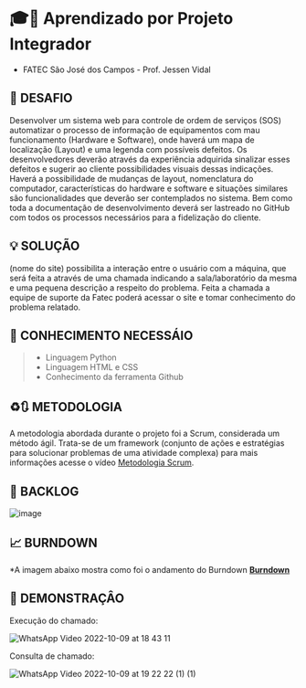 # 🎓📘 Aprendizado por Projeto Integrador
* FATEC São José dos Campos - Prof. Jessen Vidal

## 🎯 DESAFIO
Desenvolver um sistema web para controle de ordem de serviços (SOS) automatizar o processo de informação de equipamentos com mau funcionamento (Hardware e Software), onde haverá um mapa de localização (Layout) e uma legenda com possíveis defeitos. Os desenvolvedores deverão através da experiência adquirida sinalizar esses defeitos e sugerir ao cliente possibilidades visuais dessas indicações. Haverá a possibilidade de mudanças de layout, nomenclatura do computador, características do hardware e software e situações similares são funcionalidades que deverão ser contemplados no sistema. Bem como toda a documentação de desenvolvimento deverá ser lastreado no GitHub com todos os processos necessários para a fidelização do cliente.

## 💡 SOLUÇÃO
(nome do site) possibilita a interação entre o usuário com a máquina, que será feita a através de uma chamada indicando a sala/laboratório da mesma e uma pequena descrição a respeito do problema. Feita a chamada a equipe de suporte da Fatec poderá acessar o site e tomar conhecimento do problema relatado.

## 📖 CONHECIMENTO NECESSÁIO 
> * Linguagem Python
> * Linguagem HTML e CSS
> * Conhecimento da ferramenta Github

## ♻️🔃 METODOLOGIA
A metodologia abordada durante o projeto foi a Scrum, considerada um método ágil. Trata-se de um framework (conjunto de ações e estratégias para solucionar problemas de uma atividade complexa) para mais informações acesse o vídeo [Metodologia Scrum](https://www.youtube.com/watch?v=XfvQWnRgxG0&t=130s).

## 📒 BACKLOG
![image](https://user-images.githubusercontent.com/112169707/190917770-974a8f49-8b7a-4c2c-9f62-7ac0643702d0.png)

## 📈 BURNDOWN
*A imagem abaixo mostra como foi o andamento do Burndown [__Burndown__]()

## 🎥 DEMONSTRAÇÂO 
Execução do chamado:     




![WhatsApp Video 2022-10-09 at 18 43 11](https://user-images.githubusercontent.com/112488445/194781672-c6f85d5c-3354-4665-8083-80a71e8f2d7b.gif)






Consulta de chamado:        





![WhatsApp Video 2022-10-09 at 19 22 22 (1) (1)](https://user-images.githubusercontent.com/112488445/194782227-a5dfd61c-3760-43ca-8f6a-9e97b29de691.gif)

